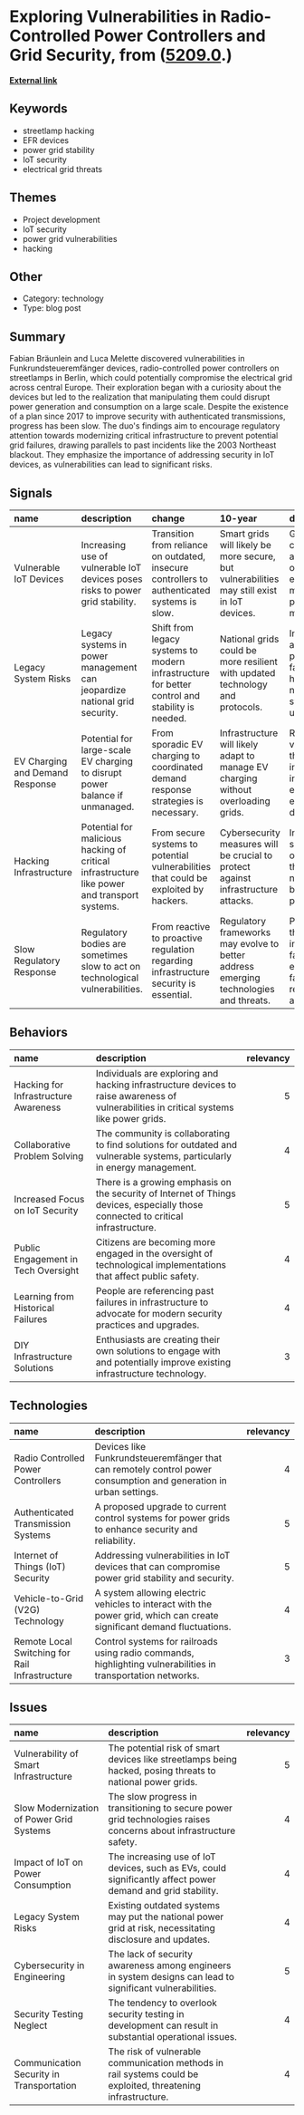 # __Exploring Vulnerabilities in Radio-Controlled Power Controllers and Grid Security__, from ([5209.0](https://kghosh.substack.com/p/5209.0).)

__[External link](https://hackaday.com/2025/01/01/38c3-taking-down-the-power-grid-over-radio/)__



## Keywords

* streetlamp hacking
* EFR devices
* power grid stability
* IoT security
* electrical grid threats

## Themes

* Project development
* IoT security
* power grid vulnerabilities
* hacking

## Other

* Category: technology
* Type: blog post

## Summary

Fabian Bräunlein and Luca Melette discovered vulnerabilities in Funkrundsteueremfänger devices, radio-controlled power controllers on streetlamps in Berlin, which could potentially compromise the electrical grid across central Europe. Their exploration began with a curiosity about the devices but led to the realization that manipulating them could disrupt power generation and consumption on a large scale. Despite the existence of a plan since 2017 to improve security with authenticated transmissions, progress has been slow. The duo's findings aim to encourage regulatory attention towards modernizing critical infrastructure to prevent potential grid failures, drawing parallels to past incidents like the 2003 Northeast blackout. They emphasize the importance of addressing security in IoT devices, as vulnerabilities can lead to significant risks.

## Signals

| name                            | description                                                                                  | change                                                                                         | 10-year                                                                                     | driving-force                                                                            |   relevancy |
|:--------------------------------|:---------------------------------------------------------------------------------------------|:-----------------------------------------------------------------------------------------------|:--------------------------------------------------------------------------------------------|:-----------------------------------------------------------------------------------------|------------:|
| Vulnerable IoT Devices          | Increasing use of vulnerable IoT devices poses risks to power grid stability.                | Transition from reliance on outdated, insecure controllers to authenticated systems is slow.   | Smart grids will likely be more secure, but vulnerabilities may still exist in IoT devices. | Growing connectivity and reliance on IoT in energy management push for modernization.    |           4 |
| Legacy System Risks             | Legacy systems in power management can jeopardize national grid security.                    | Shift from legacy systems to modern infrastructure for better control and stability is needed. | National grids could be more resilient with updated technology and protocols.               | Increased awareness of past grid failures highlights the need for system upgrades.       |           5 |
| EV Charging and Demand Response | Potential for large-scale EV charging to disrupt power balance if unmanaged.                 | From sporadic EV charging to coordinated demand response strategies is necessary.              | Infrastructure will likely adapt to manage EV charging without overloading grids.           | Rise of electric vehicles and their integration into the energy ecosystem drives change. |           4 |
| Hacking Infrastructure          | Potential for malicious hacking of critical infrastructure like power and transport systems. | From secure systems to potential vulnerabilities that could be exploited by hackers.           | Cybersecurity measures will be crucial to protect against infrastructure attacks.           | Increasing sophistication of cyber threats necessitates better security protocols.       |           5 |
| Slow Regulatory Response        | Regulatory bodies are sometimes slow to act on technological vulnerabilities.                | From reactive to proactive regulation regarding infrastructure security is essential.          | Regulatory frameworks may evolve to better address emerging technologies and threats.       | Pressure from the public and incidents of failure encourage faster regulatory action.    |           4 |

## Behaviors

| name                                 | description                                                                                                                              |   relevancy |
|:-------------------------------------|:-----------------------------------------------------------------------------------------------------------------------------------------|------------:|
| Hacking for Infrastructure Awareness | Individuals are exploring and hacking infrastructure devices to raise awareness of vulnerabilities in critical systems like power grids. |           5 |
| Collaborative Problem Solving        | The community is collaborating to find solutions for outdated and vulnerable systems, particularly in energy management.                 |           4 |
| Increased Focus on IoT Security      | There is a growing emphasis on the security of Internet of Things devices, especially those connected to critical infrastructure.        |           5 |
| Public Engagement in Tech Oversight  | Citizens are becoming more engaged in the oversight of technological implementations that affect public safety.                          |           4 |
| Learning from Historical Failures    | People are referencing past failures in infrastructure to advocate for modern security practices and upgrades.                           |           4 |
| DIY Infrastructure Solutions         | Enthusiasts are creating their own solutions to engage with and potentially improve existing infrastructure technology.                  |           3 |

## Technologies

| name                                           | description                                                                                                            |   relevancy |
|:-----------------------------------------------|:-----------------------------------------------------------------------------------------------------------------------|------------:|
| Radio Controlled Power Controllers             | Devices like Funkrundsteueremfänger that can remotely control power consumption and generation in urban settings.      |           4 |
| Authenticated Transmission Systems             | A proposed upgrade to current control systems for power grids to enhance security and reliability.                     |           5 |
| Internet of Things (IoT) Security              | Addressing vulnerabilities in IoT devices that can compromise power grid stability and security.                       |           5 |
| Vehicle-to-Grid (V2G) Technology               | A system allowing electric vehicles to interact with the power grid, which can create significant demand fluctuations. |           4 |
| Remote Local Switching for Rail Infrastructure | Control systems for railroads using radio commands, highlighting vulnerabilities in transportation networks.           |           3 |

## Issues

| name                                     | description                                                                                                       |   relevancy |
|:-----------------------------------------|:------------------------------------------------------------------------------------------------------------------|------------:|
| Vulnerability of Smart Infrastructure    | The potential risk of smart devices like streetlamps being hacked, posing threats to national power grids.        |           5 |
| Slow Modernization of Power Grid Systems | The slow progress in transitioning to secure power grid technologies raises concerns about infrastructure safety. |           4 |
| Impact of IoT on Power Consumption       | The increasing use of IoT devices, such as EVs, could significantly affect power demand and grid stability.       |           4 |
| Legacy System Risks                      | Existing outdated systems may put the national power grid at risk, necessitating disclosure and updates.          |           4 |
| Cybersecurity in Engineering             | The lack of security awareness among engineers in system designs can lead to significant vulnerabilities.         |           5 |
| Security Testing Neglect                 | The tendency to overlook security testing in development can result in substantial operational issues.            |           4 |
| Communication Security in Transportation | The risk of vulnerable communication methods in rail systems could be exploited, threatening infrastructure.      |           4 |